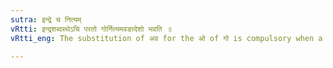 ```yaml
---
sutra: इन्द्रे च नित्यम्
vRtti: इन्द्रशब्दस्थेऽचि परतो गोर्नित्यमवङादेशो भवति ॥
vRtti_eng: The substitution of अव for the ओ of गो is compulsory when a vowel to be found in the word इन्द्र follows it.

---
```

